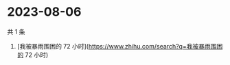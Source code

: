 # 2023-08-06

共 1 条

<!-- BEGIN ZHIHUSEARCH -->
<!-- 最后更新时间 Sun Aug 06 2023 00:09:44 GMT+0800 (China Standard Time) -->
1. [我被暴雨围困的 72 小时](https://www.zhihu.com/search?q=我被暴雨围困的 72 小时)
<!-- END ZHIHUSEARCH -->
